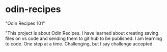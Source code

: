 # odin-recipes
<Head>"Odin Recipes 101" </head>
<body>

<P> "This project is about Odin Recipes. I have learned about creating saving files on vs code and sending them to git hub to be published. I am learning to code. One step at a time. Challenging, but I say challenge accepted. 
</body>
